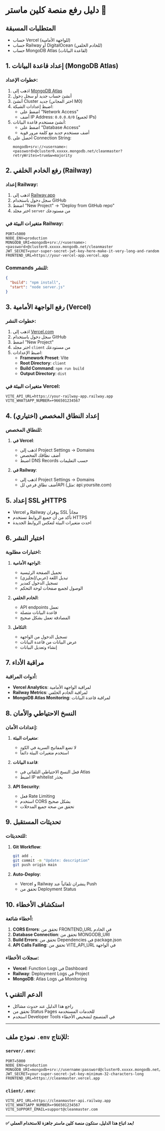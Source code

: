# دليل رفع منصة كلين ماستر 🚀

## المتطلبات المسبقة
- حساب Vercel (للواجهة الأمامية)
- حساب Railway أو DigitalOcean (للخادم الخلفي)
- حساب MongoDB Atlas (لقاعدة البيانات)

## 1. إعداد قاعدة البيانات (MongoDB Atlas)

### خطوات الإعداد:
1. اذهب إلى [MongoDB Atlas](https://cloud.mongodb.com)
2. أنشئ حساب جديد أو سجل دخول
3. أنشئ Cluster جديد (اختر المجاني M0)
4. اضبط إعدادات الشبكة:
   - اضغط على "Network Access"
   - أضف IP Address: `0.0.0.0/0` (لجميع IPs)
5. أنشئ مستخدم قاعدة البيانات:
   - اضغط على "Database Access"
   - أضف مستخدم جديد مع كلمة مرور قوية
6. احصل على Connection String:
   ```
   mongodb+srv://<username>:<password>@cluster0.xxxxx.mongodb.net/cleanmaster?retryWrites=true&w=majority
   ```

## 2. رفع الخادم الخلفي (Railway)

### إعداد Railway:
1. اذهب إلى [Railway.app](https://railway.app)
2. سجل دخول باستخدام GitHub
3. اضغط "New Project" → "Deploy from GitHub repo"
4. اختر مجلد `server` من مستودعك

### متغيرات البيئة في Railway:
```env
PORT=5000
NODE_ENV=production
MONGODB_URI=mongodb+srv://<username>:<password>@cluster0.xxxxx.mongodb.net/cleanmaster
JWT_SECRET=your-super-secret-jwt-key-here-make-it-very-long-and-random
FRONTEND_URL=https://your-vercel-app.vercel.app
```

### Commands للنشر:
```json
{
  "build": "npm install",
  "start": "node server.js"
}
```

## 3. رفع الواجهة الأمامية (Vercel)

### خطوات النشر:
1. اذهب إلى [Vercel.com](https://vercel.com)
2. سجل دخول باستخدام GitHub
3. اضغط "New Project"
4. اختر مجلد `client` من مستودعك
5. اضبط الإعدادات:
   - **Framework Preset**: Vite
   - **Root Directory**: `client`
   - **Build Command**: `npm run build`
   - **Output Directory**: `dist`

### متغيرات البيئة في Vercel:
```env
VITE_API_URL=https://your-railway-app.railway.app
VITE_WHATSAPP_NUMBER=+966501234567
```

## 4. إعداد النطاق المخصص (اختياري)

### للنطاق المخصص:
1. **في Vercel**:
   - اذهب إلى Project Settings → Domains
   - أضف نطاقك المخصص
   - اضبط DNS Records حسب التعليمات

2. **في Railway**:
   - اذهب إلى Project Settings → Domains
   - أضف نطاق فرعي للAPI (مثل: api.yoursite.com)

## 5. إعداد SSL وHTTPS
- Vercel و Railway يوفران SSL مجاناً
- تأكد من أن جميع الروابط تستخدم HTTPS
- احدث متغيرات البيئة لتعكس الروابط الجديدة

## 6. اختبار النشر

### اختبارات مطلوبة:
1. **الواجهة الأمامية**:
   - تحميل الصفحة الرئيسية
   - تبديل اللغة (عربي/إنجليزي)
   - تسجيل الدخول كمدير
   - الوصول لجميع صفحات لوحة التحكم

2. **الخادم الخلفي**:
   - API endpoints تعمل
   - قاعدة البيانات متصلة
   - المصادقة تعمل بشكل صحيح

3. **التكامل**:
   - تسجيل الدخول من الواجهة
   - عرض البيانات من قاعدة البيانات
   - إنشاء وتعديل البيانات

## 7. مراقبة الأداء

### أدوات المراقبة:
- **Vercel Analytics**: لمراقبة الواجهة الأمامية
- **Railway Metrics**: لمراقبة الخادم الخلفي
- **MongoDB Atlas Monitoring**: لمراقبة قاعدة البيانات

## 8. النسخ الاحتياطي والأمان

### إعدادات الأمان:
1. **متغيرات البيئة**:
   - لا تضع المفاتيح السرية في الكود
   - استخدم متغيرات البيئة دائماً

2. **قاعدة البيانات**:
   - فعل النسخ الاحتياطي التلقائي في Atlas
   - اضبط IP whitelist بحذر

3. **API Security**:
   - فعل Rate Limiting
   - استخدم CORS بشكل صحيح
   - تحقق من صحة جميع المدخلات

## 9. تحديثات المستقبل

### للتحديثات:
1. **Git Workflow**:
   ```bash
   git add .
   git commit -m "Update: description"
   git push origin main
   ```

2. **Auto-Deploy**:
   - Vercel و Railway ينشران تلقائياً عند Push
   - تحقق من Deployment Status

## 10. استكشاف الأخطاء

### أخطاء شائعة:
1. **CORS Errors**: تحقق من FRONTEND_URL في الخادم
2. **Database Connection**: تحقق من MONGODB_URI
3. **Build Errors**: تحقق من Dependencies في package.json
4. **API Calls Failing**: تحقق من VITE_API_URL في الواجهة

### سجلات الأخطاء:
- **Vercel**: Function Logs في Dashboard
- **Railway**: Deployment Logs في Project
- **MongoDB**: Atlas Logs في Monitoring

## 📞 الدعم التقني
- راجع هذا الدليل عند حدوث مشاكل
- تحقق من Status Pages للخدمات المستخدمة
- استخدم Developer Tools في المتصفح لتشخيص الأخطاء

---

## نموذج ملف `.env` للإنتاج:

### `server/.env`:
```env
PORT=5000
NODE_ENV=production
MONGODB_URI=mongodb+srv://username:password@cluster0.xxxxx.mongodb.net/cleanmaster
JWT_SECRET=your-super-secret-jwt-key-minimum-32-characters-long
FRONTEND_URL=https://cleanmaster.vercel.app
```

### `client/.env`:
```env
VITE_API_URL=https://cleanmaster-api.railway.app
VITE_WHATSAPP_NUMBER=+966501234567
VITE_SUPPORT_EMAIL=support@cleanmaster.com
```

---

**✅ بعد اتباع هذا الدليل، ستكون منصة كلين ماستر جاهزة للاستخدام العملي!** 